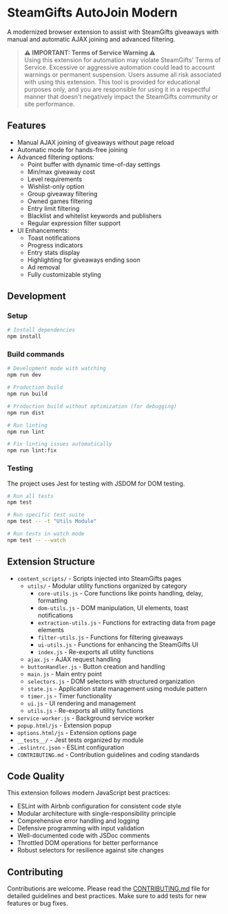 # SteamGifts AutoJoin Modern

A modernized browser extension to assist with SteamGifts giveaways with manual and automatic AJAX joining and advanced filtering.

> **⚠️ IMPORTANT: Terms of Service Warning ⚠️**  
> Using this extension for automation may violate SteamGifts' Terms of Service. Excessive or aggressive automation could lead to account warnings or permanent suspension. Users assume all risk associated with using this extension. This tool is provided for educational purposes only, and you are responsible for using it in a respectful manner that doesn't negatively impact the SteamGifts community or site performance.

## Features

- Manual AJAX joining of giveaways without page reload
- Automatic mode for hands-free joining
- Advanced filtering options:
  - Point buffer with dynamic time-of-day settings
  - Min/max giveaway cost
  - Level requirements
  - Wishlist-only option
  - Group giveaway filtering
  - Owned games filtering
  - Entry limit filtering
  - Blacklist and whitelist keywords and publishers
  - Regular expression filter support
- UI Enhancements:
  - Toast notifications
  - Progress indicators
  - Entry stats display
  - Highlighting for giveaways ending soon
  - Ad removal
  - Fully customizable styling

## Development

### Setup

```bash
# Install dependencies
npm install
```

### Build commands

```bash
# Development mode with watching
npm run dev

# Production build
npm run build

# Production build without optimization (for debugging)
npm run dist

# Run linting
npm run lint

# Fix linting issues automatically
npm run lint:fix
```

### Testing

The project uses Jest for testing with JSDOM for DOM testing.

```bash
# Run all tests
npm test

# Run specific test suite
npm test -- -t "Utils Module"

# Run tests in watch mode
npm test -- --watch
```

## Extension Structure

- `content_scripts/` - Scripts injected into SteamGifts pages
  - `utils/` - Modular utility functions organized by category
    - `core-utils.js` - Core functions like points handling, delay, formatting
    - `dom-utils.js` - DOM manipulation, UI elements, toast notifications
    - `extraction-utils.js` - Functions for extracting data from page elements
    - `filter-utils.js` - Functions for filtering giveaways
    - `ui-utils.js` - Functions for enhancing the SteamGifts UI
    - `index.js` - Re-exports all utility functions
  - `ajax.js` - AJAX request handling
  - `buttonHandler.js` - Button creation and handling
  - `main.js` - Main entry point
  - `selectors.js` - DOM selectors with structured organization
  - `state.js` - Application state management using module pattern
  - `timer.js` - Timer functionality
  - `ui.js` - UI rendering and management
  - `utils.js` - Re-exports all utility functions
- `service-worker.js` - Background service worker
- `popup.html/js` - Extension popup
- `options.html/js` - Extension options page
- `__tests__/` - Jest tests organized by module
- `.eslintrc.json` - ESLint configuration
- `CONTRIBUTING.md` - Contribution guidelines and coding standards

## Code Quality

This extension follows modern JavaScript best practices:

- ESLint with Airbnb configuration for consistent code style
- Modular architecture with single-responsibility principle
- Comprehensive error handling and logging
- Defensive programming with input validation
- Well-documented code with JSDoc comments
- Throttled DOM operations for better performance
- Robust selectors for resilience against site changes

## Contributing

Contributions are welcome. Please read the [CONTRIBUTING.md](CONTRIBUTING.md) file for detailed guidelines and best practices. Make sure to add tests for new features or bug fixes.